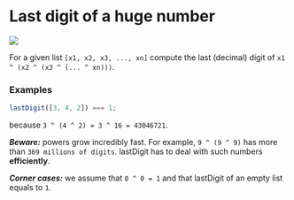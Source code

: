 # Last digit of a huge number

![](https://img.shields.io/badge/Difficulty-3kyu-blue?logo=codewars)

For a given list `[x1, x2, x3, ..., xn]` compute the last (decimal) digit of `x1 ^ (x2 ^ (x3 ^ (... ^ xn)))`.

### Examples

```js
lastDigit([3, 4, 2]) === 1;
```

because `3 ^ (4 ^ 2) = 3 ^ 16 = 43046721`.

_**Beware:**_ powers grow incredibly fast. For example, `9 ^ (9 ^ 9)` has more than `369 millions of digits`. lastDigit has to deal with such numbers **efficiently**.

_**Corner cases:**_ we assume that `0 ^ 0 = 1` and that lastDigit of an empty list equals to `1`.

